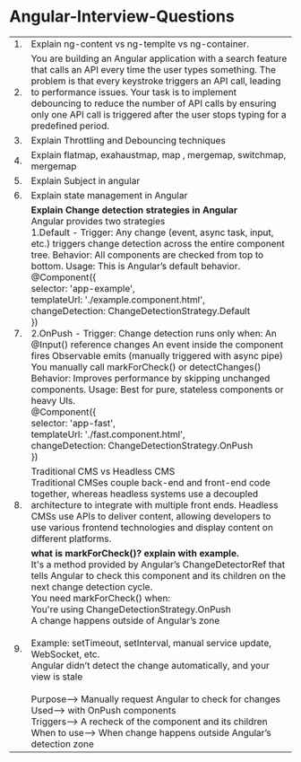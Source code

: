 # Angular-Interview-Questions

<table>
  <tr>
    <td>1.</td>
    <td> Explain ng-content vs ng-templte vs ng-container.</td>
  </tr>
  <tr>
    <td>2.</td>
    <td>You are building an Angular application with a search feature that calls an API every time the user types something. The problem is that every keystroke triggers an API call, leading to performance issues. Your task is to implement debouncing to reduce the number of API calls by ensuring only one API call is triggered after the user stops typing for a predefined period.</td>
  </tr>
  <tr>
    <td>3.</td>
    <td>Explain Throttling and Debouncing techniques</td>
  </tr>
  <tr>
    <td>4.</td>
    <td>Explain flatmap, exahaustmap, map , mergemap, switchmap, mergemap</td>
  </tr>
  <tr>
    <td>5.</td>
    <td>Explain Subject in angular</td>
  </tr>
  <tr>
    <td>6.</td>
    <td>Explain state management in Angular</td>
  </tr>
  <tr>
    <td>7.</td>
    <td><b>Explain Change detection strategies in Angular</b> <br>
      Angular provides two strategies <br>
      1.Default - Trigger: Any change (event, async task, input, etc.) triggers change detection across the entire component tree.
                  Behavior: All components are checked from top to bottom.
                  Usage: This is Angular’s default behavior.<br>
        @Component({ <br>
              selector: 'app-example',<br>
              templateUrl: './example.component.html',<br>
              changeDetection: ChangeDetectionStrategy.Default<br>
          }) <br>
      2.OnPush - Trigger: Change detection runs only when:
            An @Input() reference changes
            An event inside the component fires
            Observable emits (manually triggered with async pipe)
            You manually call markForCheck() or detectChanges()
            Behavior: Improves performance by skipping unchanged components.
            Usage: Best for pure, stateless components or heavy UIs.<br>
            @Component({<br>
                selector: 'app-fast',<br>
                templateUrl: './fast.component.html',<br>
                changeDetection: ChangeDetectionStrategy.OnPush<br>
            })
    </td>
  </tr>
  <tr>
    <td>8. </td>
    <td>Traditional CMS vs Headless CMS <br> 
      Traditional CMSes couple back-end and front-end code together, whereas headless systems use a decoupled architecture to integrate with multiple front ends.
    Headless CMSs use APIs to deliver content, allowing developers to use various frontend technologies and display content on different platforms.</td>
  </tr>
  <tr>
    <td>9.</td>
    <td><b>what is markForCheck()? explain with example.</b><br>
      It's a method provided by Angular’s ChangeDetectorRef that tells Angular to check this component and its children on the next change detection cycle.<br>
      You need markForCheck() when:<br>
      You're using ChangeDetectionStrategy.OnPush<br>
      A change happens outside of Angular’s zone<br><br>
      Example: setTimeout, setInterval, manual service update, WebSocket, etc.<br>
      Angular didn’t detect the change automatically, and your view is stale<br><br>
      Purpose--&gt;	Manually request Angular to check for changes<br>
      Used--&gt; with	OnPush components<br>
    Triggers--&gt;	A recheck of the component and its children<br>
    When to use--&gt; When change happens outside Angular’s detection zone
    </td>
  </tr>
</table>

